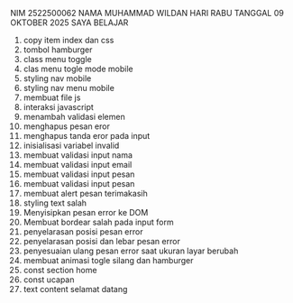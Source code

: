 NIM 2522500062
NAMA MUHAMMAD WILDAN 
HARI RABU TANGGAL 09 OKTOBER 2025 SAYA BELAJAR<ol>
<li>copy item index dan css</li>
<li>tombol hamburger</li>
<li>class menu toggle</li>
<li>clas menu togle mode mobile</li>
<li>styling nav mobile</li>
<li>styling nav menu mobile</li>
<li>membuat file js</li>
<li>interaksi javascript</li>
<li>menambah validasi elemen</li>
<li>menghapus pesan eror</li>
<li>menghapus tanda eror pada input</li>
<li>inisialisasi variabel invalid</li>
<li>membuat validasi input nama</li>
<li>membuat validasi input email</li>
<li>membuat validasi input pesan</li>
<li>membuat validasi input pesan</li>
<li>membuat alert pesan terimakasih</li>
<li>styling text salah</li>
<li>Menyisipkan pesan error ke DOM</li>
<li>Membuat bordear salah pada input form</li>
<li>penyelarasan posisi pesan error</li>
<li>penyelarasan posisi dan lebar pesan error</li>
<li>penyesuaian ulang pesan error saat ukuran layar berubah</li>
<li>membuat animasi togle silang dan hamburger</li>
<li>const section home</li>
<li>const ucapan </li>
<li>text content selamat datang </li>
